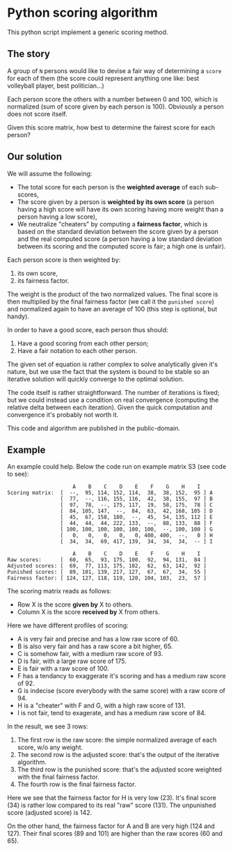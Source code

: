
# Python scoring algorithm

This python script implement a generic scoring method.

## The story

A group of `N` persons would like to devise a fair way of determining a `score` for each of them
(the score could represent anything one like: best volleyball player, best politician...)

Each person score the others with a number between 0 and 100, which is normalized (sum of score given by each person is 100).
Obviously a person does not score itself.

Given this score matrix, how best to determine the fairest score for each person?

## Our solution

We will assume the following:
- The total score for each person is the **weighted average** of each sub-scores,
- The score given by a person is **weighted by its own score** (a person having a high score will have its own scoring having more weight than a person having a low score),
- We neutralize "cheaters" by computing a **fairness factor**, which is based on the standard deviation between the score given by a person and the real computed score
(a person having a low standard deviation between its scoring and the computed score is fair; a high one is unfair).

Each person score is then weighted by:

1. its own score,
2. its fairness factor.

The weight is the product of the two normalized values.
The final score is then multiplied by the final fairness factor (we call it the `punished score`)
and normalized again to have an average of 100 (this step is optional, but handy).

In order to have a good score, each person thus should:

1. Have a good scoring from each other person;
2. Have a fair notation to each other person.

The given set of equation is rather complex to solve analytically given it's nature,
but we use the fact that the system is bound to be stable so an iterative solution will
quickly converge to the optimal solution.

The code itself is rather straightforward. The number of iterations is fixed;
but we could instead use a condition on real convergence (computing the relative delta between each iteration).
Given the quick computation and convergence it's probably not worth it.

This code and algorithm are published in the public-domain.

## Example

An example could help. Below the code run on example matrix S3 (see code to see):

```
                     A    B    C    D    E    F    G    H    I
Scoring matrix:  [  --,  95, 114, 152, 114,  38,  38, 152,  95 ] A
                 [  77,  --, 116, 155, 116,  42,  38, 155,  97 ] B
                 [  97,  78,  --, 175, 117,  19,  58, 175,  78 ] C
                 [  84, 105, 147,  --,  84,  63,  42, 168, 105 ] D
                 [  45,  67, 158, 180,  --,  45,  54, 135, 112 ] E
                 [  44,  44,  44, 222, 133,  --,  88, 133,  88 ] F
                 [ 100, 100, 100, 100, 100, 100,  --, 100, 100 ] G
                 [   0,   0,   0,   0,   0, 400, 400,  --,   0 ] H
                 [  34,  34,  69, 417, 139,  34,  34,  34,  -- ] I

                     A    B    C    D    E    F    G    H    I
Raw scores:      [  60,  65,  93, 175, 100,  92,  94, 131,  84 ] 
Adjusted scores: [  69,  77, 113, 175, 102,  62,  63, 142,  92 ] 
Punished scores: [  89, 101, 139, 217, 127,  67,  67,  34,  55 ] 
Fairness factor: [ 124, 127, 118, 119, 120, 104, 103,  23,  57 ] 
```

The scoring matrix reads as follows:
- Row X is the score **given by** X to others.
- Column X is the score **received by** X from others.

Here we have different profiles of scoring:
* A is very fair and precise and has a low raw score of 60.
* B is also very fair and has a raw score a bit higher, 65.
* C is somehow fair, with a medium raw score of 93.
* D is fair, with a large raw score of 175.
* E is fair with a raw score of 100.
* F has a tendancy to exaggerate it's scoring and has a medium raw score of 92.
* G is indecise (score everybody with the same score) with a raw score of 94.
* H is a "cheater" with F and G, with a high raw score of 131.
* I is not fair, tend to exagerate, and has a medium raw score of 84.

In the result, we see 3 rows:

1. The first row is the raw score: the simple normalized average of each score, w/o any weight.
2. The second row is the adjusted score: that's the output of the iterative algorithm.
3. The third row is the punished score: that's the adjusted score weighted with the final fairness factor.
4. The fourth row is the final fairness factor.

Here we see that the fairness factor for H is very low (23). It's final score (34) is rather low compared to its real "raw" score (131). The unpunished score (adjusted score) is 142.

On the other hand, the fairness factor for A and B are very high (124 and 127).
Their final scores (89 and 101) are higher than the raw scores (60 and 65).


